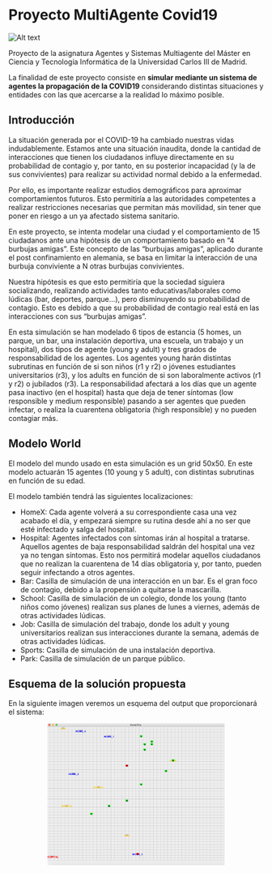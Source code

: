 # Proyecto MultiAgente Covid19

![Alt text](https://ichef.bbci.co.uk/news/800/cpsprodpb/FBA1/production/_111471446_virus.jpg "Proyecto Multiagente Covid19") 

Proyecto de la asignatura Agentes y Sistemas Multiagente del Máster en
Ciencia y Tecnología Informática de la Universidad Carlos III de Madrid.

La finalidad de este proyecto consiste en **simular mediante un sistema de
agentes la propagación de la COVID19** considerando distintas situaciones
y entidades con las que acercarse a la realidad lo máximo posible.

## Introducción 

La situación generada por el COVID-19 ha cambiado nuestras vidas indudablemente. Estamos ante una situación inaudita, donde la cantidad de interacciones que tienen los ciudadanos influye directamente en su probabilidad de contagio y, por tanto, en su posterior incapacidad (y la de sus convivientes) para realizar su actividad normal debido a la enfermedad. 

Por ello, es importante realizar estudios demográficos para aproximar comportamientos futuros. Esto permitiría a las autoridades competentes a realizar restricciones necesarias que permitan más movilidad, sin tener que poner en riesgo a un ya afectado sistema sanitario.

En este proyecto, se intenta modelar una ciudad y el comportamiento de 15 ciudadanos ante una hipótesis de un comportamiento basado en “4 burbujas amigas”. Este concepto de las “burbujas amigas”, aplicado durante el post confinamiento en alemania, se basa en limitar la interacción de una burbuja conviviente a N otras burbujas convivientes.

Nuestra hipótesis es que esto permitiría que la sociedad siguiera socializando, realizando actividades tanto educativas/laborales como lúdicas (bar, deportes, parque...), pero disminuyendo su probabilidad de contagio. Esto es debido a que su probabilidad de contagio real está en las interacciones con sus “burbujas amigas”.

En esta simulación se han modelado 6 tipos de estancia (5 homes, un parque, un bar, una instalación deportiva, una escuela, un trabajo y un hospital), dos tipos de agente (young y adult) y tres grados de responsabilidad de los agentes. Los agentes young harán distintas subrutinas en función de si son niños (r1 y r2) o jóvenes estudiantes universitarios (r3), y los adults en función de si son laboralmente activos (r1 y r2) o jubilados (r3). La responsabilidad afectará a los días que un agente pasa inactivo (en el hospital) hasta que deja de tener síntomas (low responsible y medium responsible) pasando a ser agentes que pueden infectar, o realiza la cuarentena obligatoria (high responsible) y no pueden contagiar más.


## Modelo World

El modelo del mundo usado en esta simulación es un grid 50x50. En este modelo actuarán 15 agentes (10 young y 5 adult), con distintas subrutinas en función de su edad. 

El modelo también tendrá las siguientes localizaciones:
- HomeX: Cada agente volverá a su correspondiente casa una vez acabado el día, y empezará siempre su rutina desde ahí a no ser que esté infectado y salga del hospital.
- Hospital: Agentes infectados con síntomas irán al hospital a tratarse. Aquellos agentes de baja responsabilidad saldrán del hospital una vez ya no tengan síntomas. Esto nos permitirá modelar aquellos ciudadanos que no realizan la cuarentena de 14 días obligatoria y, por tanto, pueden seguir infectando a otros agentes.
- Bar: Casilla de simulación de una interacción en un bar. Es el gran foco de contagio, debido a la propensión a quitarse la mascarilla. 
- School: Casilla de simulación de un colegio, donde los young (tanto niños como jóvenes) realizan sus planes de lunes a viernes, además de otras actividades lúdicas.
- Job: Casilla de simulación del trabajo, donde los adult y young universitarios realizan sus interacciones durante la semana, además de otras actividades lúdicas.
- Sports: Casilla de simulación de una instalación deportiva.
- Park: Casilla de simulación de un parque público.


    
## Esquema de la solución propuesta

En la siguiente imagen veremos un esquema del output que proporcionará el sistema:

<p align="center">
  <img src="/images/screen.png" width="350" alt="accessibility text">
</p>
